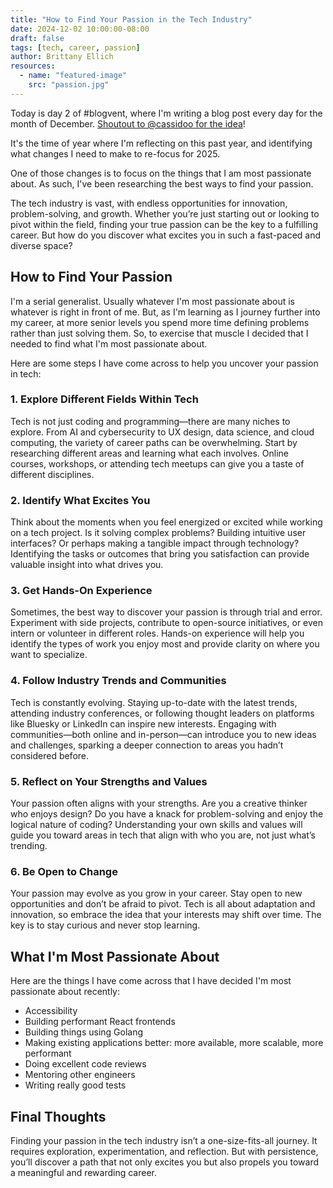 ```yaml
---
title: "How to Find Your Passion in the Tech Industry"
date: 2024-12-02 10:00:00-08:00
draft: false
tags: [tech, career, passion]
author: Brittany Ellich
resources:
  - name: "featured-image"
    src: "passion.jpg"
---
```


Today is day 2 of #blogvent, where I'm writing a blog post every day for the month of December. [Shoutout to @cassidoo for the idea](https://bsky.app/profile/cassidoo.co/post/3lcbjdiahas2l)!

It's the time of year where I'm reflecting on this past year, and identifying what changes I need to make to re-focus for 2025.

One of those changes is to focus on the things that I am most passionate about. As such, I've been researching the best ways to find your passion.

The tech industry is vast, with endless opportunities for innovation, problem-solving, and growth. Whether you’re just starting out or looking to pivot within the field, finding your true passion can be the key to a fulfilling career. But how do you discover what excites you in such a fast-paced and diverse space?

## How to Find Your Passion

I'm a serial generalist. Usually whatever I'm most passionate about is whatever is right in front of me. But, as I'm learning as I journey further into my career, at more senior levels you spend more time defining problems rather than just solving them. So, to exercise that muscle I decided that I needed to find what I'm most passionate about.

Here are some steps I have come across to help you uncover your passion in tech:

### 1. Explore Different Fields Within Tech

Tech is not just coding and programming—there are many niches to explore. From AI and cybersecurity to UX design, data science, and cloud computing, the variety of career paths can be overwhelming. Start by researching different areas and learning what each involves. Online courses, workshops, or attending tech meetups can give you a taste of different disciplines.

### 2. Identify What Excites You

Think about the moments when you feel energized or excited while working on a tech project. Is it solving complex problems? Building intuitive user interfaces? Or perhaps making a tangible impact through technology? Identifying the tasks or outcomes that bring you satisfaction can provide valuable insight into what drives you.

### 3. Get Hands-On Experience

Sometimes, the best way to discover your passion is through trial and error. Experiment with side projects, contribute to open-source initiatives, or even intern or volunteer in different roles. Hands-on experience will help you identify the types of work you enjoy most and provide clarity on where you want to specialize.

### 4. Follow Industry Trends and Communities

Tech is constantly evolving. Staying up-to-date with the latest trends, attending industry conferences, or following thought leaders on platforms like Bluesky or LinkedIn can inspire new interests. Engaging with communities—both online and in-person—can introduce you to new ideas and challenges, sparking a deeper connection to areas you hadn’t considered before.

### 5. Reflect on Your Strengths and Values

Your passion often aligns with your strengths. Are you a creative thinker who enjoys design? Do you have a knack for problem-solving and enjoy the logical nature of coding? Understanding your own skills and values will guide you toward areas in tech that align with who you are, not just what’s trending.

### 6. Be Open to Change

Your passion may evolve as you grow in your career. Stay open to new opportunities and don’t be afraid to pivot. Tech is all about adaptation and innovation, so embrace the idea that your interests may shift over time. The key is to stay curious and never stop learning.

## What I'm Most Passionate About

Here are the things I have come across that I have decided I'm most passionate about recently:

- Accessibility
- Building performant React frontends
- Building things using Golang
- Making existing applications better: more available, more scalable, more performant
- Doing excellent code reviews
- Mentoring other engineers
- Writing really good tests

## Final Thoughts

Finding your passion in the tech industry isn’t a one-size-fits-all journey. It requires exploration, experimentation, and reflection. But with persistence, you’ll discover a path that not only excites you but also propels you toward a meaningful and rewarding career.
